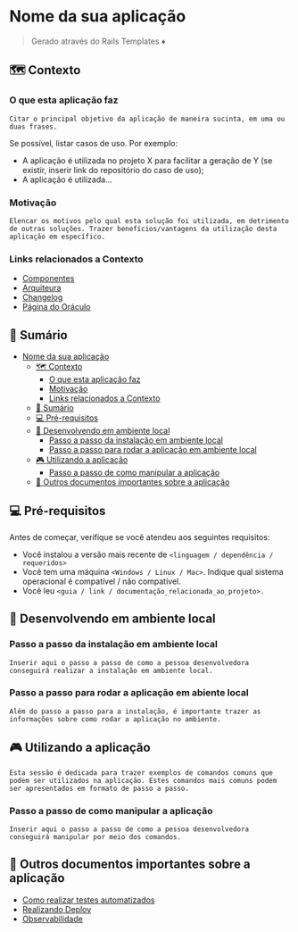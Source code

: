 # Nome da sua aplicação

> Gerado através do Rails Templates ♦️


## 🗺 Contexto

### O que esta aplicação faz  
  
`Citar o principal objetivo da aplicação de maneira sucinta, em uma ou duas frases.`

Se possível, listar casos de uso. Por exemplo:
- A aplicação é utilizada no projeto X para facilitar a geração de Y (se existir, inserir link do repositório do caso de uso);
- A aplicação é utilizada...  

### Motivação  
  
`Elencar os motivos pelo qual esta solução foi utilizada, em detrimento de outras soluções. Trazer benefícios/vantagens da utilização desta aplicação em específico.`

### Links relacionados a Contexto
- [Componentes](www.linkparacomponentes.com)
- [Arquiteura](www.linkparaarquiteura.com)  
- [Changelog](www.linkparachangelog.com)
- [Página do Oráculo](www.paginadooraculo.com)

## 📑 Sumário
- [Nome da sua aplicação](#nome-da-sua-aplicao)
  - [🗺 Contexto](#-contexto)
    * [O que esta aplicação faz](#o-que-esta-aplicação-faz)
    * [Motivação](#motivacao)
    * [Links relacionados a Contexto](#links-relacionados-a-contexto)
  - [📑 Sumário](#-sumario)
  - [💻 Pré-requisitos](#pre-requisitos)
  - [🚀 Desenvolvendo em ambiente local](#desenvolvendo-em-ambiente-local)
    * [Passo a passo da instalação em ambiente local](#passo-a-passo-da-instalacao-em-ambiente-local)
    * [Passo a passo para rodar a aplicação em ambiente local](#passo-a-passo-para-rodar-a-aplicacao-em-ambiente-local)
  - [🎮 Utilizando a aplicação](#utilizando-a-aplicacao)
    * [Passo a passo de como manipular a aplicação](#passo-a-passo-de-como-manipular-a-aplicacao)
  - [🧩 Outros documentos importantes sobre a aplicação](#outros-documentos-importantes-sobre-a-aplicacao)

## 💻 Pré-requisitos

Antes de começar, verifique se você atendeu aos seguintes requisitos:

- Você instalou a versão mais recente de `<linguagem / dependência / requeridos>`
- Você tem uma máquina `<Windows / Linux / Mac>`. Indique qual sistema operacional é compatível / não compatível.
- Você leu `<guia / link / documentação_relacionada_ao_projeto>.`

## 🚀 Desenvolvendo em ambiente local

### Passo a passo da instalação em ambiente local

`Inserir aqui o passo a passo de como a pessoa desenvolvedora conseguirá realizar a instalação em ambiente local.`

### Passo a passo para rodar a aplicação em abiente local

`Além do passo a passo para a instalação, é importante trazer as informações sobre como rodar a aplicação no ambiente.`

## 🎮 Utilizando a aplicação

`Esta sessão é dedicada para trazer exemplos de comandos comuns que podem ser utilizados na aplicação. Estes comandos mais comuns podem ser apresentados em formato de passo a passo.`

### Passo a passo de como manipular a aplicação

`Inserir aqui o passo a passo de como a pessoa desenvolvedora conseguirá manipular por meio dos comandos.`

## 🧩 Outros documentos importantes sobre a aplicação

- [Como realizar testes automatizados](www.linkparatestesatm.com)
- [Realizando Deploy](www.linkparadeploy.com)
- [Observabilidade](www.linkparaobservabilidade.com)



